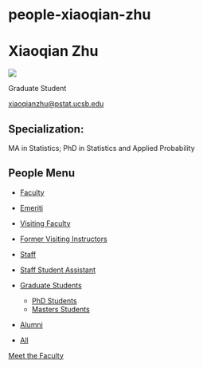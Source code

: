# people-xiaoqian-zhu

# Xiaoqian Zhu

![](https://www.pstat.ucsb.edu/sites/default/files/styles/people_node/public/people/photo/Xiaoqian%20Zhu2_0.JPG?itok=2WSUO4uh)

Graduate Student

[xiaoqianzhu@pstat.ucsb.edu](mailto:xiaoqianzhu@pstat.ucsb.edu)

## Specialization:

MA in Statistics; PhD in Statistics and Applied Probability

## People Menu

- [Faculty](/people/academic "Faculty")
- [Emeriti](/people/emeriti "Emeriti")
- [Visiting Faculty](/people/visiting "Visiting Faculty")
- [Former Visiting Instructors](/people/lecturer "Former Visiting Instructors")
- [Staff](/people/staff)
- [Staff Student Assistant](/people/researcher "Staff Student Assistant")
- [Graduate Students](/people/student "Graduate Students")
  
  - [PhD Students](/people/student/phd "PhD Students")
  - [Masters Students](/people/student/masters "Masters Students")
- [Alumni](/people/alumni)
- [All](/people/all)

[Meet the Faculty](/people/meet-the-faculty)